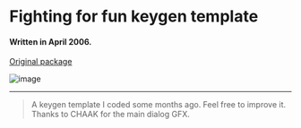 # Fighting for fun keygen template

#### Written in April 2006.

[Original package](https://defacto2.net/f/a91d9ae)

![image](https://user-images.githubusercontent.com/513842/170803107-5329b4ec-38ab-45be-9cee-75262cd888a8.png)

---

> A keygen template I coded some months ago. Feel free to improve it. Thanks to CHAAK for the main dialog GFX.
